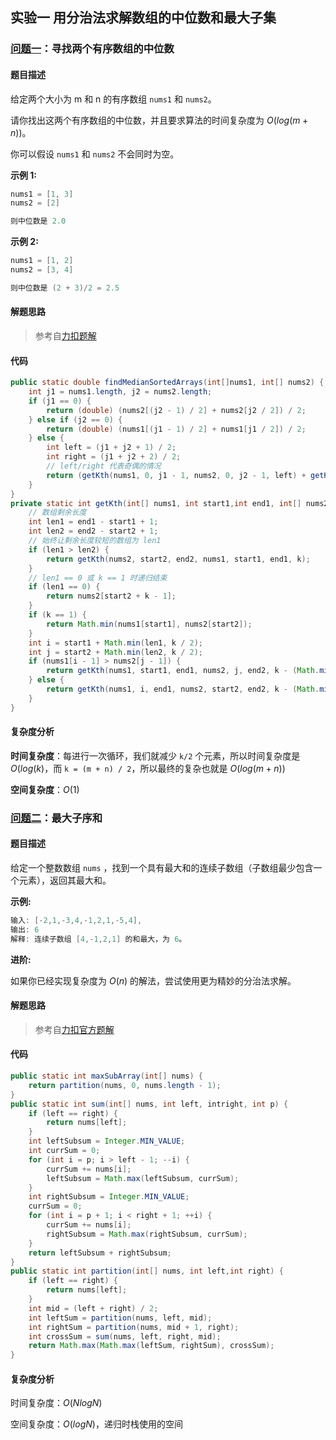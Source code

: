 ## 实验一 用分治法求解数组的中位数和最大子集

### [问题一](https://leetcode-cn.com/problems/median-of-two-sorted-arrays/)：寻找两个有序数组的中位数

#### 题目描述

给定两个大小为 m 和 n 的有序数组 `nums1` 和 `nums2`。

请你找出这两个有序数组的中位数，并且要求算法的时间复杂度为 $O(log(m + n))$。

你可以假设 `nums1` 和 `nums2` 不会同时为空。

**示例 1:**

```java
nums1 = [1, 3]
nums2 = [2]

则中位数是 2.0
```

**示例 2:**

```java
nums1 = [1, 2]
nums2 = [3, 4]

则中位数是 (2 + 3)/2 = 2.5
```

#### 解题思路
> 参考自[力扣题解](https://leetcode-cn.com/problems/median-of-two-sorted-arrays/solution/xiang-xi-tong-su-de-si-lu-fen-xi-duo-jie-fa-by-w-2/)

#### 代码
```java
public static double findMedianSortedArrays(int[]nums1, int[] nums2) {
    int j1 = nums1.length, j2 = nums2.length;
    if (j1 == 0) {
        return (double) (nums2[(j2 - 1) / 2] + nums2[j2 / 2]) / 2;
    } else if (j2 == 0) {
        return (double) (nums1[(j1 - 1) / 2] + nums1[j1 / 2]) / 2;
    } else {
        int left = (j1 + j2 + 1) / 2;
        int right = (j1 + j2 + 2) / 2;
        // left/right 代表奇偶的情况
        return (getKth(nums1, 0, j1 - 1, nums2, 0, j2 - 1, left) + getKth(nums1, 0, j1 - 1, nums2, 0, j2 - 1, right)) * 0.5;
    }
}
private static int getKth(int[] nums1, int start1,int end1, int[] nums2, int start2, int end2, int k){
    // 数组剩余长度
    int len1 = end1 - start1 + 1;
    int len2 = end2 - start2 + 1;
    // 始终让剩余长度较短的数组为 len1
    if (len1 > len2) {
        return getKth(nums2, start2, end2, nums1, start1, end1, k);
    }
    // len1 == 0 或 k == 1 时递归结束
    if (len1 == 0) {
        return nums2[start2 + k - 1];
    }
    if (k == 1) {
        return Math.min(nums1[start1], nums2[start2]);
    }
    int i = start1 + Math.min(len1, k / 2);
    int j = start2 + Math.min(len2, k / 2);
    if (nums1[i - 1] > nums2[j - 1]) {
        return getKth(nums1, start1, end1, nums2, j, end2, k - (Math.min(len2, k / 2)));
    } else {
        return getKth(nums1, i, end1, nums2, start2, end2, k - (Math.min(len1, k / 2)));
    }
}
```

#### 复杂度分析

**时间复杂度**：每进行一次循环，我们就减少 `k/2` 个元素，所以时间复杂度是 $O(log(k)$，而 `k = (m + n) / 2`，所以最终的复杂也就是 $O(log(m+n))$

**空间复杂度**：$O(1)$

### [问题二](https://leetcode-cn.com/problems/maximum-subarray/)：最大子序和

#### 题目描述

给定一个整数数组 `nums` ，找到一个具有最大和的连续子数组（子数组最少包含一个元素），返回其最大和。

**示例:**

```java
输入: [-2,1,-3,4,-1,2,1,-5,4],
输出: 6
解释: 连续子数组 [4,-1,2,1] 的和最大，为 6。
```

**进阶:**

如果你已经实现复杂度为 $O(n)$ 的解法，尝试使用更为精妙的分治法求解。

#### 解题思路

> 参考自[力扣官方题解](https://leetcode-cn.com/problems/maximum-subarray/solution/zui-da-zi-xu-he-by-leetcode/)

#### 代码

```java
public static int maxSubArray(int[] nums) {
    return partition(nums, 0, nums.length - 1);
}
public static int sum(int[] nums, int left, intright, int p) {
    if (left == right) {
        return nums[left];
    }
    int leftSubsum = Integer.MIN_VALUE;
    int currSum = 0;
    for (int i = p; i > left - 1; --i) {
        currSum += nums[i];
        leftSubsum = Math.max(leftSubsum, currSum);
    }
    int rightSubsum = Integer.MIN_VALUE;
    currSum = 0;
    for (int i = p + 1; i < right + 1; ++i) {
        currSum += nums[i];
        rightSubsum = Math.max(rightSubsum, currSum);
    }
    return leftSubsum + rightSubsum;
}
public static int partition(int[] nums, int left,int right) {
    if (left == right) {
        return nums[left];
    }
    int mid = (left + right) / 2;
    int leftSum = partition(nums, left, mid);
    int rightSum = partition(nums, mid + 1, right);
    int crossSum = sum(nums, left, right, mid);
    return Math.max(Math.max(leftSum, rightSum), crossSum);
}
```

#### 复杂度分析

时间复杂度：$O(NlogN)$

空间复杂度：$O(logN)$，递归时栈使用的空间
